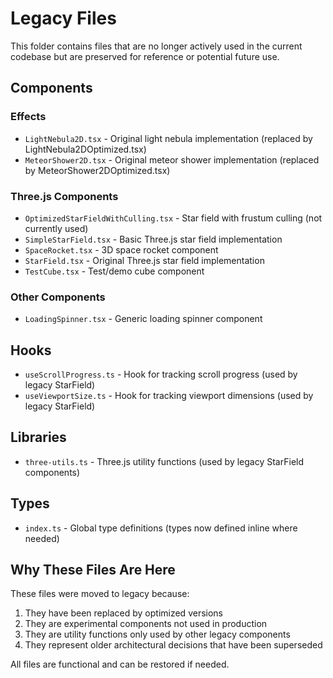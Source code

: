 # Legacy Files

This folder contains files that are no longer actively used in the current codebase but are preserved for reference or potential future use.

## Components

### Effects
- `LightNebula2D.tsx` - Original light nebula implementation (replaced by LightNebula2DOptimized.tsx)
- `MeteorShower2D.tsx` - Original meteor shower implementation (replaced by MeteorShower2DOptimized.tsx)

### Three.js Components
- `OptimizedStarFieldWithCulling.tsx` - Star field with frustum culling (not currently used)
- `SimpleStarField.tsx` - Basic Three.js star field implementation
- `SpaceRocket.tsx` - 3D space rocket component
- `StarField.tsx` - Original Three.js star field implementation
- `TestCube.tsx` - Test/demo cube component

### Other Components
- `LoadingSpinner.tsx` - Generic loading spinner component

## Hooks
- `useScrollProgress.ts` - Hook for tracking scroll progress (used by legacy StarField)
- `useViewportSize.ts` - Hook for tracking viewport dimensions (used by legacy StarField)

## Libraries
- `three-utils.ts` - Three.js utility functions (used by legacy StarField components)

## Types
- `index.ts` - Global type definitions (types now defined inline where needed)

## Why These Files Are Here

These files were moved to legacy because:
1. They have been replaced by optimized versions
2. They are experimental components not used in production
3. They are utility functions only used by other legacy components
4. They represent older architectural decisions that have been superseded

All files are functional and can be restored if needed.
